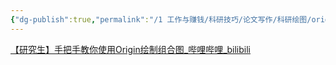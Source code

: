 ```yaml
---
{"dg-publish":true,"permalink":"/1 工作与赚钱/科研技巧/论文写作/科研绘图/originlab/不同种类的图/组合图/","title":"组合图"}
---
```



[【研究生】手把手教你使用Origin绘制组合图\_哔哩哔哩\_bilibili](https://www.bilibili.com/video/BV14F411D76T/?buvid=XY630CE669F34078F341989B1EE06E60B0127&is_story_h5=false&mid=g8UDjEqHIS5oCexxb9oAEQ%3D%3D&p=1&plat_id=116&share_from=ugc&share_medium=android&share_plat=android&share_session_id=ef5b4904-a7e9-4439-8197-fabbdbc5a276&share_source=COPY&share_tag=s_i&timestamp=1694710572&unique_k=dOFLCAM&up_id=8275438&vd_source=20cb3e7c6ad3d64f0eb2d763ff005080)